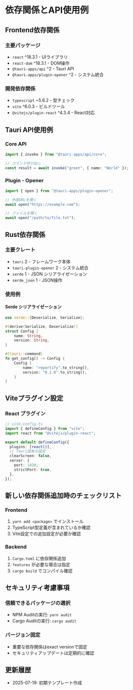 # 依存関係とAPI使用例

## Frontend依存関係

### 主要パッケージ
- `react` ^18.3.1 - UIライブラリ
- `react-dom` ^18.3.1 - DOM操作
- `@tauri-apps/api` ^2 - Tauri API
- `@tauri-apps/plugin-opener` ^2 - システム統合

### 開発依存関係
- `typescript` ~5.6.2 - 型チェック
- `vite` ^6.0.3 - ビルドツール
- `@vitejs/plugin-react` ^4.3.4 - React対応

## Tauri API使用例

### Core API
```typescript
import { invoke } from "@tauri-apps/api/core";

// コマンド呼び出し
const result = await invoke("greet", { name: "World" });
```

### Plugin - Opener
```typescript
import { open } from "@tauri-apps/plugin-opener";

// 外部URLを開く
await open("https://example.com");

// ファイルを開く
await open("/path/to/file.txt");
```

## Rust依存関係

### 主要クレート
- `tauri` 2 - フレームワーク本体
- `tauri-plugin-opener` 2 - システム統合
- `serde` 1 - JSON シリアライゼーション
- `serde_json` 1 - JSON操作

### 使用例

#### Serde シリアライゼーション
```rust
use serde::{Deserialize, Serialize};

#[derive(Serialize, Deserialize)]
struct Config {
    name: String,
    version: String,
}

#[tauri::command]
fn get_config() -> Config {
    Config {
        name: "reportify".to_string(),
        version: "0.1.0".to_string(),
    }
}
```

## Viteプラグイン設定

### React プラグイン
```typescript
// vite.config.ts
import { defineConfig } from "vite";
import react from "@vitejs/plugin-react";

export default defineConfig({
  plugins: [react()],
  // Tauri固有の設定
  clearScreen: false,
  server: {
    port: 1420,
    strictPort: true,
  },
});
```

## 新しい依存関係追加時のチェックリスト

### Frontend
1. `yarn add <package>` でインストール
2. TypeScript型定義が含まれているか確認
3. Vite設定での追加設定が必要か確認

### Backend
1. `Cargo.toml` に依存関係追加
2. `features` が必要な場合は指定
3. `cargo build` でコンパイル確認

## セキュリティ考慮事項

### 信頼できるパッケージの選択
- NPM Auditの実行: `yarn audit`
- Cargo Auditの実行: `cargo audit`

### バージョン固定
- 重要な依存関係はexact versionで固定
- セキュリティアップデートは定期的に確認

## 更新履歴
- 2025-07-19: 初期テンプレート作成